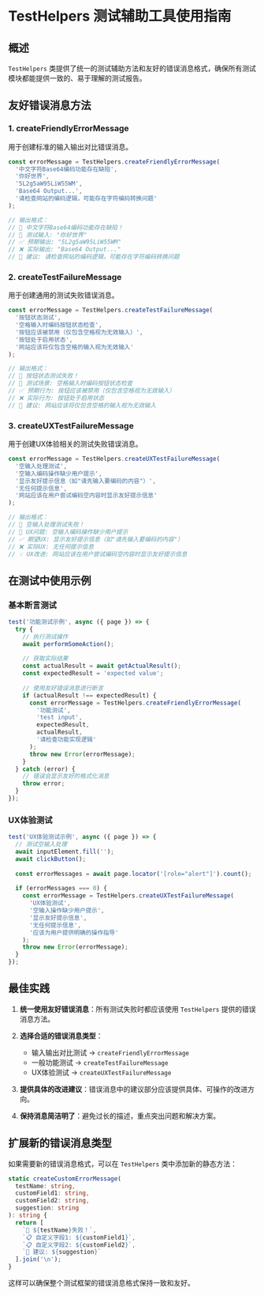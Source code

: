 # TestHelpers 测试辅助工具使用指南

## 概述

`TestHelpers` 类提供了统一的测试辅助方法和友好的错误消息格式，确保所有测试模块都能提供一致的、易于理解的测试报告。

## 友好错误消息方法

### 1. createFriendlyErrorMessage

用于创建标准的输入输出对比错误消息。

```typescript
const errorMessage = TestHelpers.createFriendlyErrorMessage(
  '中文字符Base64编码功能存在缺陷',
  '你好世界',
  '5L2g5aW95LiW55WM',
  'Base64 Output...',
  '请检查网站的编码逻辑，可能存在字符编码转换问题'
);

// 输出格式：
// 🐛 中文字符Base64编码功能存在缺陷！
// 📝 测试输入: "你好世界"
// ✅ 预期输出: "5L2g5aW95LiW55WM"
// ❌ 实际输出: "Base64 Output..."
// 🔧 建议: 请检查网站的编码逻辑，可能存在字符编码转换问题
```

### 2. createTestFailureMessage

用于创建通用的测试失败错误消息。

```typescript
const errorMessage = TestHelpers.createTestFailureMessage(
  '按钮状态测试',
  '空格输入时编码按钮状态检查',
  '按钮应该被禁用（仅包含空格视为无效输入）',
  '按钮处于启用状态',
  '网站应该将仅包含空格的输入视为无效输入'
);

// 输出格式：
// 🐛 按钮状态测试失败！
// 📝 测试场景: 空格输入时编码按钮状态检查
// ✅ 预期行为: 按钮应该被禁用（仅包含空格视为无效输入）
// ❌ 实际行为: 按钮处于启用状态
// 🔧 建议: 网站应该将仅包含空格的输入视为无效输入
```

### 3. createUXTestFailureMessage

用于创建UX体验相关的测试失败错误消息。

```typescript
const errorMessage = TestHelpers.createUXTestFailureMessage(
  '空输入处理测试',
  '空输入编码操作缺少用户提示',
  '显示友好提示信息（如"请先输入要编码的内容"）',
  '无任何提示信息',
  '网站应该在用户尝试编码空内容时显示友好提示信息'
);

// 输出格式：
// 🐛 空输入处理测试失败！
// 🎨 UX问题: 空输入编码操作缺少用户提示
// ✅ 期望UX: 显示友好提示信息（如"请先输入要编码的内容"）
// ❌ 实际UX: 无任何提示信息
// 💡 UX改进: 网站应该在用户尝试编码空内容时显示友好提示信息
```

## 在测试中使用示例

### 基本断言测试

```typescript
test('功能测试示例', async ({ page }) => {
  try {
    // 执行测试操作
    await performSomeAction();
    
    // 获取实际结果
    const actualResult = await getActualResult();
    const expectedResult = 'expected value';
    
    // 使用友好错误消息进行断言
    if (actualResult !== expectedResult) {
      const errorMessage = TestHelpers.createFriendlyErrorMessage(
        '功能测试',
        'test input',
        expectedResult,
        actualResult,
        '请检查功能实现逻辑'
      );
      throw new Error(errorMessage);
    }
  } catch (error) {
    // 错误会显示友好的格式化消息
    throw error;
  }
});
```

### UX体验测试

```typescript
test('UX体验测试示例', async ({ page }) => {
  // 测试空输入处理
  await inputElement.fill('');
  await clickButton();
  
  const errorMessages = await page.locator('[role="alert"]').count();
  
  if (errorMessages === 0) {
    const errorMessage = TestHelpers.createUXTestFailureMessage(
      'UX体验测试',
      '空输入操作缺少用户提示',
      '显示友好提示信息',
      '无任何提示信息',
      '应该为用户提供明确的操作指导'
    );
    throw new Error(errorMessage);
  }
});
```

## 最佳实践

1. **统一使用友好错误消息**：所有测试失败时都应该使用 `TestHelpers` 提供的错误消息方法。

2. **选择合适的错误消息类型**：
   - 输入输出对比测试 → `createFriendlyErrorMessage`
   - 一般功能测试 → `createTestFailureMessage`
   - UX体验测试 → `createUXTestFailureMessage`

3. **提供具体的改进建议**：错误消息中的建议部分应该提供具体、可操作的改进方向。

4. **保持消息简洁明了**：避免过长的描述，重点突出问题和解决方案。

## 扩展新的错误消息类型

如果需要新的错误消息格式，可以在 `TestHelpers` 类中添加新的静态方法：

```typescript
static createCustomErrorMessage(
  testName: string,
  customField1: string,
  customField2: string,
  suggestion: string
): string {
  return [
    `🐛 ${testName}失败！`,
    `📋 自定义字段1: ${customField1}`,
    `📋 自定义字段2: ${customField2}`,
    `🔧 建议: ${suggestion}`
  ].join('\n');
}
```

这样可以确保整个测试框架的错误消息格式保持一致和友好。